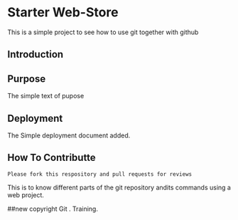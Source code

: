 # Starter Web-Store
 This is a simple project to see how to use git together with github
## Introduction

## Purpose
 The simple text of pupose 
## Deployment
 The Simple deployment document added.
## How To Contributte 
	Please fork this respository and pull requests for reviews
This is to know different parts of the git repository andits commands using a web project. 

##new copyright
Git . Training.


